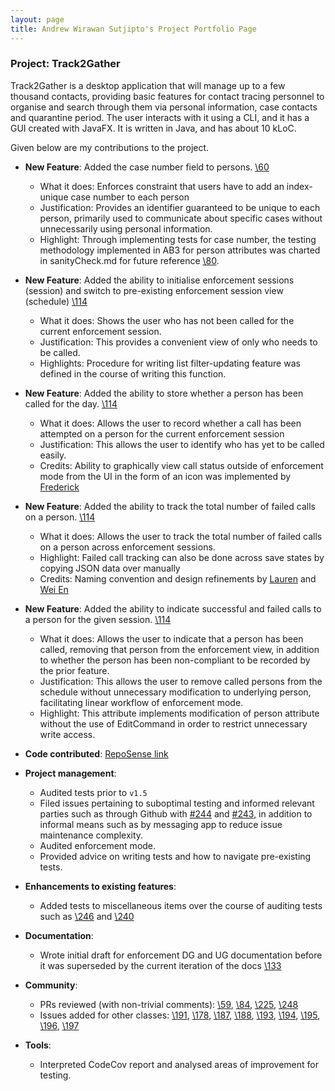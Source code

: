 ```yaml
--- 
layout: page
title: Andrew Wirawan Sutjipto's Project Portfolio Page
---
```


### Project: Track2Gather

Track2Gather is a desktop application that will manage up to a few thousand contacts, providing basic features for
contact tracing personnel to organise and search through them via personal information, case contacts and quarantine
period. The user interacts with it using a CLI, and it has a GUI created with JavaFX. It is written in Java, and has
about 10 kLoC.

Given below are my contributions to the project.

* **New Feature**: Added the case number field to persons. [\60](https://github.com/AY2122S1-CS2103-W14-2/tp/pull/60)
    * What it does: Enforces constraint that users have to add an index-unique case number to each person
    * Justification: Provides an identifier guaranteed to be unique to each person, primarily used to communicate about
      specific cases without unnecessarily using personal information.
    * Highlight: Through implementing tests for case number, the testing methodology implemented in AB3 for person 
      attributes was charted in sanityCheck.md for future reference [\80](https://github.com/AY2122S1-CS2103-W14-2/tp/pull/80).

* **New Feature**: Added the ability to initialise enforcement sessions (session) and switch to pre-existing enforcement 
  session view (schedule) [\114](https://github.com/AY2122S1-CS2103-W14-2/tp/pull/114)
    * What it does: Shows the user who has not been called for the current enforcement session.
    * Justification: This provides a convenient view of only who needs to be called.
    * Highlights: Procedure for writing list filter-updating feature was defined in the course of writing this function.

* **New Feature**: Added the ability to store whether a person has been called for the day. [\114](https://github.com/AY2122S1-CS2103-W14-2/tp/pull/114)
    * What it does: Allows the user to record whether a call has been attempted on a person for the current enforcement
      session
    * Justification: This allows the user to identify who has yet to be called easily.
    * Credits: Ability to graphically view call status outside of enforcement mode from the UI in the form of an icon was
      implemented by [Frederick](https://github.com/frederickpek)

* **New Feature**: Added the ability to track the total number of failed calls on a person. [\114](https://github.com/AY2122S1-CS2103-W14-2/tp/pull/114)
    * What it does: Allows the user to track the total number of failed calls on a person across enforcement sessions.
    * Highlight: Failed call tracking can also be done across save states by copying JSON data over manually
    * Credits: Naming convention and design refinements by [Lauren](https://github.com/lrnshk) and [Wei En](https://github.com/wei2912)

* **New Feature**: Added the ability to indicate successful and failed calls to a person for the given session. [\114](https://github.com/AY2122S1-CS2103-W14-2/tp/pull/114)
    * What it does: Allows the user to indicate that a person has been called, removing that person from the
      enforcement view, in addition to whether the person has been non-compliant to be recorded by the prior feature.
    * Justification: This allows the user to remove called persons from the schedule without unnecessary modification to
      underlying person, facilitating linear workflow of enforcement mode.
    * Highlight: This attribute implements modification of person attribute without the use of EditCommand in order to 
      restrict unnecessary write access.

* **Code contributed**: [RepoSense link](https://nus-cs2103-ay2122s1.github.io/tp-dashboard/?search=over-fitted&sort=groupTitle&sortWithin=title&timeframe=commit&mergegroup=&groupSelect=groupByRepos&breakdown=true&checkedFileTypes=docs~functional-code~test-code~other&since=2021-09-17&tabOpen=true&tabType=zoom&tabAuthor=over-fitted&tabRepo=AY2122S1-CS2103-W14-2%2Ftp%5Bmaster%5D&authorshipIsMergeGroup=false&authorshipFileTypes=docs~functional-code~test-code&authorshipIsBinaryFileTypeChecked=false&zA=over-fitted&zR=AY2122S1-CS2103-W14-2%2Ftp%5Bmaster%5D&zACS=222.8&zS=2021-09-17&zFS=over-fitted&zU=2021-11-07&zMG=false&zFTF=commit&zFGS=groupByRepos&zFR=false)

* **Project management**:
    * Audited tests prior to `v1.5`
    * Filed issues pertaining to suboptimal testing and informed relevant parties such as through Github with [\#244](https://github.com/AY2122S1-CS2103-W14-2/tp/issues/244) and [#243](https://github.com/AY2122S1-CS2103-W14-2/tp/issues/243),
      in addition to informal means such as by messaging app to reduce issue maintenance complexity.
    * Audited enforcement mode.
    * Provided advice on writing tests and how to navigate pre-existing tests.

* **Enhancements to existing features**:
    * Added tests to miscellaneous items over the course of auditing tests such as [\246](https://github.com/AY2122S1-CS2103-W14-2/tp/pull/246) and [\240](https://github.com/AY2122S1-CS2103-W14-2/tp/pull/240)

* **Documentation**:
    * Wrote initial draft for enforcement DG and UG documentation before it was superseded by the current iteration of the docs [\133](https://github.com/AY2122S1-CS2103-W14-2/tp/pull/133)

* **Community**:
    * PRs reviewed (with non-trivial comments): [\59](https://github.com/AY2122S1-CS2103-W14-2/tp/pull/59), [\84](https://github.com/AY2122S1-CS2103-W14-2/tp/pull/84), [\225](https://github.com/AY2122S1-CS2103-W14-2/tp/pull/225), [\248](https://github.com/AY2122S1-CS2103-W14-2/tp/pull/248)
    * Issues added for other classes: [\191](https://github.com/AY2122S1-CS2103T-W13-4/tp/issues/191), [\178](https://github.com/AY2122S1-CS2103T-W13-4/tp/issues/178), [\187](https://github.com/AY2122S1-CS2103T-W13-4/tp/issues/187), [\188](https://github.com/AY2122S1-CS2103T-W13-4/tp/issues/188), [\193](https://github.com/AY2122S1-CS2103T-W13-4/tp/issues/193), [\194](https://github.com/AY2122S1-CS2103T-W13-4/tp/issues/194), [\195](https://github.com/AY2122S1-CS2103T-W13-4/tp/issues/195), [\196](https://github.com/AY2122S1-CS2103T-W13-4/tp/issues/196), [\197](https://github.com/AY2122S1-CS2103T-W13-4/tp/issues/197)

* **Tools**:
    * Interpreted CodeCov report and analysed areas of improvement for testing.
